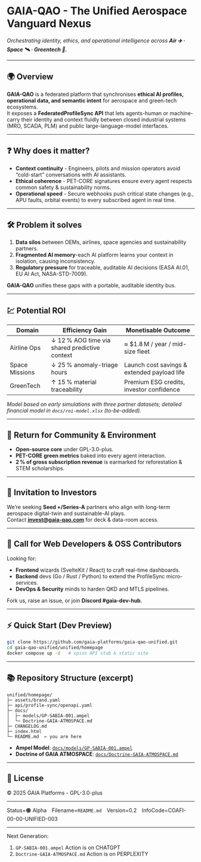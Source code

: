 # GAIA-QAO - The Unified Aerospace Vanguard Nexus

*Orchestrating identity, ethics, and operational intelligence across **Air ✈️ · Space 🛰️ · Greentech 🌱.***

---

## 🌍 Overview

**GAIA-QAO** is a federated platform that synchronises **ethical AI profiles, operational data, and semantic intent** for aerospace and green-tech ecosystems.  
It exposes a **FederatedProfileSync API** that lets agents-human or machine-carry their identity and context fluidly between closed industrial systems (MRO, SCADA, PLM) and public large-language-model interfaces.

---

## ❓ Why does it matter?

- **Context continuity** - Engineers, pilots and mission operators avoid “cold-start” conversations with AI assistants.  
- **Ethical coherence** - PET-CORE signatures ensure every agent respects common safety & sustainability norms.  
- **Operational speed** - Secure webhooks push critical state changes (e.g., APU faults, orbital events) to every subscribed agent in real time.

---

## 🛠 Problem it solves

1. **Data silos** between OEMs, airlines, space agencies and sustainability partners.  
2. **Fragmented AI memory**-each AI platform learns your context in isolation, causing inconsistency.  
3. **Regulatory pressure** for traceable, auditable AI decisions (EASA AI.01, EU AI Act, NASA-STD-7009).  

**GAIA-QAO** unifies these gaps with a portable, auditable identity bus.

---

## 💹 Potential ROI

| Domain         | Efficiency Gain                         | Monetisable Outcome                         |
|----------------|----------------------------------------|---------------------------------------------|
| Airline Ops    | ↓ 12 % AOG time via shared predictive context | ≈ $1.8 M / year / mid-size fleet           |
| Space Missions | ↓ 25 % anomaly-triage hours            | Launch cost savings & extended payload life |
| GreenTech      | ↑ 15 % material traceability           | Premium ESG credits, investor confidence    |

*Model based on early simulations with three partner datasets; detailed financial model in `docs/roi-model.xlsx` (to-be-added).*

---

## 🌱 Return for Community & Environment

- **Open-source core** under GPL-3.0-plus.  
- **PET-CORE green metrics** baked into every agent interaction.  
- **2 % of gross subscription revenue** is earmarked for reforestation & STEM scholarships.

---

## 💸 Invitation to Investors

We’re seeking **Seed +/Series-A** partners who align with long-term aerospace digital-twin and sustainable-AI plays.  
Contact **invest@gaia-qao.com** for deck & data-room access.

---

## 🤝 Call for Web Developers & OSS Contributors

Looking for:
- **Frontend** wizards (SvelteKit / React) to craft real-time dashboards.  
- **Backend** devs (Go / Rust / Python) to extend the ProfileSync micro-services.  
- **DevOps & Security** minds to harden QKD and MTLS pipelines.

Fork us, raise an issue, or join **Discord #gaia-dev-hub**.

---

## ⚡ Quick Start (Dev Preview)

```bash
git clone https://github.com/gaia-platforms/gaia-qao-unified.git
cd gaia-qao-unified/unified/homepage
docker compose up -d   # spins API stub & static site
```

---

## 📚 Repository Structure (excerpt)

```
unified/homepage/
├─ assets/brand.yaml
├─ api/profile-sync/openapi.yaml
├─ docs/
│  ├─ models/GP-SABIA-001.ampel
│  └─ Doctrine-GAIA-ATMOSPACE.md
├─ CHANGELOG.md
├─ index.html
└─ README.md  ← you are here
```

- **Ampel Model**: [`docs/models/GP-SABIA-001.ampel`](docs/models/GP-SABIA-001.ampel)
- **Doctrine of GAIA ATMOSPACE**: [`docs/Doctrine-GAIA-ATMOSPACE.md`](docs/Doctrine-GAIA-ATMOSPACE.md)

---

## 📝 License

© 2025 GAIA Platforms -  GPL-3.0-plus

---

Status=🟠 Alpha Filename=`README.md` Version=0.2 InfoCode=COAFI-00-00-UNIFIED-003

---

Next Generation:
1) `GP-SABIA-001.ampel` Action is on CHATGPT
2) `Doctrine-GAIA-ATMOSPACE.md` Action is on PERPLEXITY

